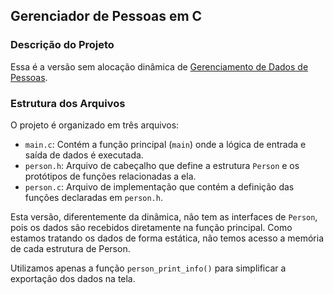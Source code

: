 ## Gerenciador de Pessoas em C

### Descrição do Projeto

Essa é a versão sem alocação dinâmica de [Gerenciamento de Dados de Pessoas](ex2-dyn/README.md).

### Estrutura dos Arquivos

O projeto é organizado em três arquivos:

  * `main.c`: Contém a função principal (`main`) onde a lógica de entrada e saída de dados é executada.
  * `person.h`: Arquivo de cabeçalho que define a estrutura `Person` e os protótipos de funções relacionadas a ela.
  * `person.c`: Arquivo de implementação que contém a definição das funções declaradas em `person.h`.

Esta versão, diferentemente da dinâmica, não tem as interfaces de `Person`, pois os dados são recebidos diretamente na função principal. Como estamos tratando os dados de forma estática, não temos acesso a memória de cada estrutura de Person.

Utilizamos apenas a função `person_print_info()` para simplificar a exportação dos dados na tela.

